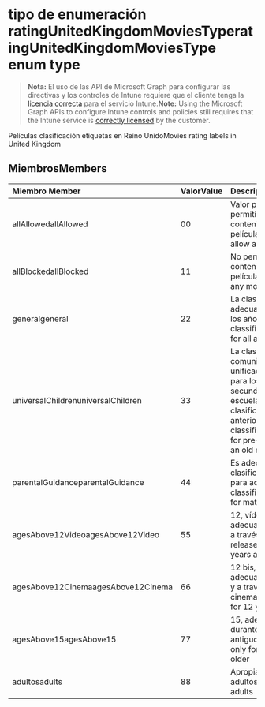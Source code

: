 # <a name="ratingunitedkingdommoviestype-enum-type"></a><span data-ttu-id="11cb3-101">tipo de enumeración ratingUnitedKingdomMoviesType</span><span class="sxs-lookup"><span data-stu-id="11cb3-101">ratingUnitedKingdomMoviesType enum type</span></span>

> <span data-ttu-id="11cb3-102">**Nota:** El uso de las API de Microsoft Graph para configurar las directivas y los controles de Intune requiere que el cliente tenga la [licencia correcta](https://go.microsoft.com/fwlink/?linkid=839381) para el servicio Intune.</span><span class="sxs-lookup"><span data-stu-id="11cb3-102">**Note:** Using the Microsoft Graph APIs to configure Intune controls and policies still requires that the Intune service is [correctly licensed](https://go.microsoft.com/fwlink/?linkid=839381) by the customer.</span></span>

<span data-ttu-id="11cb3-103">Películas clasificación etiquetas en Reino Unido</span><span class="sxs-lookup"><span data-stu-id="11cb3-103">Movies rating labels in United Kingdom</span></span>
## <a name="members"></a><span data-ttu-id="11cb3-104">Miembros</span><span class="sxs-lookup"><span data-stu-id="11cb3-104">Members</span></span>
|<span data-ttu-id="11cb3-105">Miembro	</span><span class="sxs-lookup"><span data-stu-id="11cb3-105">Member</span></span>|<span data-ttu-id="11cb3-106">Valor</span><span class="sxs-lookup"><span data-stu-id="11cb3-106">Value</span></span>|<span data-ttu-id="11cb3-107">Descripción</span><span class="sxs-lookup"><span data-stu-id="11cb3-107">Description</span></span>|
|:---|:---|:---|
|<span data-ttu-id="11cb3-108">allAllowed</span><span class="sxs-lookup"><span data-stu-id="11cb3-108">allAllowed</span></span>|<span data-ttu-id="11cb3-109">0</span><span class="sxs-lookup"><span data-stu-id="11cb3-109">0</span></span>|<span data-ttu-id="11cb3-110">Valor predeterminado, permitir que el contenido de todas las películas</span><span class="sxs-lookup"><span data-stu-id="11cb3-110">Default value, allow all movies content</span></span>|
|<span data-ttu-id="11cb3-111">allBlocked</span><span class="sxs-lookup"><span data-stu-id="11cb3-111">allBlocked</span></span>|<span data-ttu-id="11cb3-112">1</span><span class="sxs-lookup"><span data-stu-id="11cb3-112">1</span></span>|<span data-ttu-id="11cb3-113">No permitir cualquier contenido de películas</span><span class="sxs-lookup"><span data-stu-id="11cb3-113">Do not allow any movies content</span></span>|
|<span data-ttu-id="11cb3-114">general</span><span class="sxs-lookup"><span data-stu-id="11cb3-114">general</span></span>|<span data-ttu-id="11cb3-115">2</span><span class="sxs-lookup"><span data-stu-id="11cb3-115">2</span></span>|<span data-ttu-id="11cb3-116">La clasificación U es adecuada para todos los años</span><span class="sxs-lookup"><span data-stu-id="11cb3-116">The U classification is suitable for all ages</span></span>|
|<span data-ttu-id="11cb3-117">universalChildren</span><span class="sxs-lookup"><span data-stu-id="11cb3-117">universalChildren</span></span>|<span data-ttu-id="11cb3-118">3</span><span class="sxs-lookup"><span data-stu-id="11cb3-118">3</span></span>|<span data-ttu-id="11cb3-119">La clasificación de comunicaciones unificadas es adecuada para los elementos secundarios previa a la escuela, una etiqueta de clasificación anterior</span><span class="sxs-lookup"><span data-stu-id="11cb3-119">The UC classification is suitable for pre-school children, an old rating label</span></span>|
|<span data-ttu-id="11cb3-120">parentalGuidance</span><span class="sxs-lookup"><span data-stu-id="11cb3-120">parentalGuidance</span></span>|<span data-ttu-id="11cb3-121">4</span><span class="sxs-lookup"><span data-stu-id="11cb3-121">4</span></span>|<span data-ttu-id="11cb3-122">Es adecuada para la clasificación de páginas para adultos</span><span class="sxs-lookup"><span data-stu-id="11cb3-122">The PG classification is suitable for mature</span></span>|
|<span data-ttu-id="11cb3-123">agesAbove12Video</span><span class="sxs-lookup"><span data-stu-id="11cb3-123">agesAbove12Video</span></span>|<span data-ttu-id="11cb3-124">5</span><span class="sxs-lookup"><span data-stu-id="11cb3-124">5</span></span>|<span data-ttu-id="11cb3-125">12, vídeo de la versión adecuada de 12 años y a través de</span><span class="sxs-lookup"><span data-stu-id="11cb3-125">12, video release suitable for 12 years and over</span></span>|
|<span data-ttu-id="11cb3-126">agesAbove12Cinema</span><span class="sxs-lookup"><span data-stu-id="11cb3-126">agesAbove12Cinema</span></span>|<span data-ttu-id="11cb3-127">6</span><span class="sxs-lookup"><span data-stu-id="11cb3-127">6</span></span>|<span data-ttu-id="11cb3-128">12 bis, versión cine adecuado para 12 años y a través de</span><span class="sxs-lookup"><span data-stu-id="11cb3-128">12A, cinema release suitable for 12 years and over</span></span>|
|<span data-ttu-id="11cb3-129">agesAbove15</span><span class="sxs-lookup"><span data-stu-id="11cb3-129">agesAbove15</span></span>|<span data-ttu-id="11cb3-130">7</span><span class="sxs-lookup"><span data-stu-id="11cb3-130">7</span></span>|<span data-ttu-id="11cb3-131">15, adecuada sólo durante 15 años y más antiguos</span><span class="sxs-lookup"><span data-stu-id="11cb3-131">15, suitable only for 15 years and older</span></span>|
|<span data-ttu-id="11cb3-132">adultos</span><span class="sxs-lookup"><span data-stu-id="11cb3-132">adults</span></span>|<span data-ttu-id="11cb3-133">8</span><span class="sxs-lookup"><span data-stu-id="11cb3-133">8</span></span>|<span data-ttu-id="11cb3-134">Apropiado sólo para adultos</span><span class="sxs-lookup"><span data-stu-id="11cb3-134">Suitable only for adults</span></span>|




